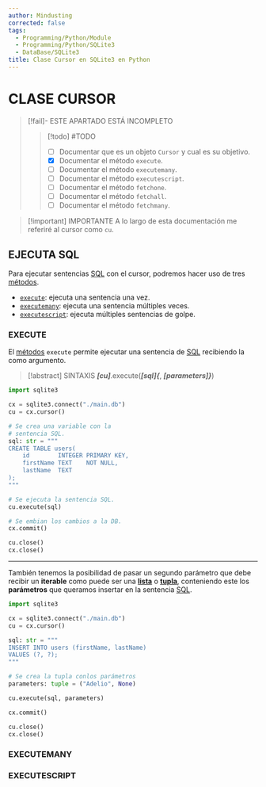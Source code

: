 ```yaml
---
author: Mindusting
corrected: false
tags:
  - Programming/Python/Module
  - Programming/Python/SQLite3
  - DataBase/SQLite3
title: Clase Cursor en SQLite3 en Python
---
```


# CLASE CURSOR

> [!fail]- ESTE APARTADO ESTÁ INCOMPLETO
> > [!todo] #TODO
> > - [ ] Documentar que es un objeto `Cursor` y cual es su objetivo.
> > - [x] Documentar el método `execute`.
> > - [ ] Documentar el método `executemany`.
> > - [ ] Documentar el método `executescript`.
> > - [ ] Documentar el método `fetchone`.
> > - [ ] Documentar el método `fetchall`.
> > - [ ] Documentar el método `fetchmany`.

> [!important] IMPORTANTE
> A lo largo de esta documentación me referiré al cursor como `cu`.

## EJECUTA SQL

Para ejecutar sentencias [SQL](../../db/sql/sqlite3/sqlite3.md) con el cursor, podremos hacer uso de tres [métodos](../class/py_method.md).

- [`execute`](#EXECUTE): ejecuta una sentencia una vez.
- [`executemany`](#EXECUTEMANY): ejecuta una sentencia múltiples veces.
- [`executescript`](#EXECUTESCRIPT): ejecuta múltiples sentencias de golpe.

### EXECUTE

El [métodos](../class/py_method.md) `execute` permite ejecutar una sentencia de [SQL](../../db/sql/sqlite3/sqlite3.md) recibiendo la como argumento.

> [!abstract] SINTAXIS
> ***\[cu\]***.execute(***\[sql\]\{***, ***\[parameters\]\}***)

```python
import sqlite3

cx = sqlite3.connect("./main.db")
cu = cx.cursor()

# Se crea una variable con la
# sentencia SQL.
sql: str = """
CREATE TABLE users(
    id        INTEGER PRIMARY KEY,
    firstName TEXT    NOT NULL,
    lastName  TEXT
);
"""

# Se ejecuta la sentencia SQL.
cu.execute(sql)

# Se embian los cambios a la DB.
cx.commit()

cu.close()
cx.close()
```

---

También tenemos la posibilidad de pasar un segundo parámetro que debe recibir un **iterable** como puede ser una [**lista**](../py_list.md) o [**tupla**](../py_tuple.md), conteniendo este los **parámetros** que queramos insertar en la sentencia [SQL](../../db/sql/sqlite3/sqlite3.md).

```python
import sqlite3

cx = sqlite3.connect("./main.db")
cu = cx.cursor()

sql: str = """
INSERT INTO users (firstName, lastName)
VALUES (?, ?);
"""

# Se crea la tupla conlos parámetros
parameters: tuple = ("Adelio", None)

cu.execute(sql, parameters)

cx.commit()

cu.close()
cx.close()
```

### EXECUTEMANY

### EXECUTESCRIPT
